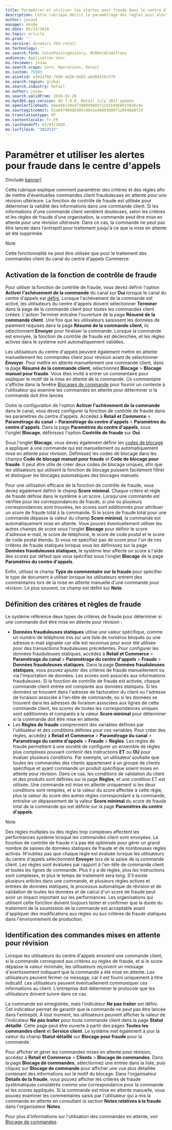 ```yaml
---
title: Paramétrer et utiliser les alertes pour fraude dans le centre d'appels
description: Cette rubrique décrit le paramétrage des règles pour alerter les représentants du service client en cas d'informations potentiellement frauduleuses lorsque des commandes sont traitées. Vous pouvez définir des codes spécifiques qui sont utilisés pour mettre en attente automatiquement ou manuellement des commandes suspectes.
author: josaw1
manager: AnnBe
ms.date: 05/14/2018
ms.topic: article
ms.prod: ''
ms.service: dynamics-365-retail
ms.technology: ''
ms.search.form: SalesPostingHistory, MCRHoldCodeTrans
audience: Application User
ms.reviewer: josaw
ms.search.scope: Core, Operations, Retail
ms.custom: 79103
ms.assetid: e342af8d-7498-4d20-8483-ab368429c578
ms.search.region: global
ms.search.industry: Retail
ms.author: josaw
ms.search.validFrom: 2016-02-28
ms.dyn365.ops.version: AX 7.0.0, Retail July 2017 update
ms.openlocfilehash: b4ee6b128e473d0999885f1cb1b4dbb015026c4e
ms.sourcegitcommit: 81a647904dd305c4be2e4b683689f128548a872d
ms.translationtype: HT
ms.contentlocale: fr-FR
ms.lasthandoff: 02/01/2020
ms.locfileid: "3022537"
---
```

# <a name="set-up-and-work-with-call-center-fraud-alerts"></a>Paramétrer et utiliser les alertes pour fraude dans le centre d'appels

[!include [banner](includes/banner.md)]

Cette rubrique explique comment paramétrer des critères et des règles afin de mettre d'éventuelles commandes client frauduleuses en attente pour une révision ultérieure. La fonction de contrôle de fraude est utilisée pour déterminer la validité des informations dans une commande client. Si les informations d'une commande client semblent douteuses, selon les critères et les règles de fraude d'une organisation, la commande peut être mise en attente pour une révision ultérieure. Dans ce cas, la commande ne peut pas être lancée dans l'entrepôt pour traitement jusqu'à ce que la mise en attente ait été supprimée.

> [!NOTE]
> Cette fonctionnalité ne peut être utilisée que pour le traitement des commandes client du canal du centre d'appels Commerce.

## <a name="turning-on-the-fraud-check-feature"></a>Activation de la fonction de contrôle de fraude

Pour utiliser la fonction de contrôle de fraude, vous devez définir l'option **Activer l'achèvement de la commande** du canal sur **Oui** lorsque le canal du centre d'appels est [défini](https://docs.microsoft.com/dynamics365/unified-operations/retail/set-up-order-processing-options). Lorsque l'achèvement de la commande est activé, les utilisateurs du centre d'appels doivent sélectionner **Terminer** dans la page de la commande client pour toutes les commandes client créées. L'action Terminer entraîne l'ouverture de la page **Résumé de la commande client**. Une fois que les utilisateurs saisissent les données de paiement requises dans la page **Résumé de la commande client**, ils sélectionnent **Envoyer** pour finaliser la commande. Lorsque la commande est envoyée, la fonction de contrôle de fraude est déclenchée, et les règles actives dans le système sont automatiquement validées.

Les utilisateurs du centre d'appels peuvent également mettre en attente manuellement les commandes client pour révision avant de sélectionner **Envoyer**. Pour mettre en attente manuellement une commande client, dans la page **Résumé de la commande client**, sélectionnez **Blocage** \> **Blocage manuel pour fraude**. Vous êtes invité à entrer un commentaire pour expliquer le motif de la mise en attente de la commande. Ce commentaire s'affiche dans la fenêtre [Blocages de commande](https://docs.microsoft.com/dynamics365/unified-operations/retail/work-with-order-holds) pour fournir un contexte à l'utilisateur qui examine les commandes en attente pour déterminer si la commande doit être lancée.

Outre la configuration de l'option **Activer l'achèvement de la commande** dans le canal, vous devez configurer la fonction de contrôle de fraude dans les paramètres du centre d'appels. Accédez à **Retail et Commerce** \> **Paramétrage du canal** \> **Paramétrage du centre d'appels** \> **Paramètres du centre d'appels**. Dans la page **Paramètres du centre d'appels**, sous l'onglet **Blocage**, définissez l'option **Contrôle de fraude** sur **Oui**.

Sous l'onglet **Blocage**, vous devez également définir les [codes de blocage](https://docs.microsoft.com/dynamics365/unified-operations/retail/work-with-order-holds) à appliquer à une commande qui est manuellement ou automatiquement mise en attente pour révision. Définissez les codes de blocage dans les champs **Code de blocage manuel pour fraude** et **Code de blocage pour fraude**. Il peut être utile de créer deux codes de blocage uniques, afin que les utilisateurs qui utilisent la fonction de blocage puissent facilement filtrer et distinguer les blocages automatiques des blocages manuels.

Pour une utilisation efficace de la fonction de contrôle de fraude, vous devez également définir le champ **Score minimal**. Chaque critère et règle de fraude définie dans le système a un score. Lorsqu'une commande est vérifiée pour les correspondances de fraude, si une ou plusieurs correspondances sont trouvées, les scores sont additionnés pour attribuer un score de fraude total à la commande. Si le score de fraude total pour une commande dépasse la valeur du champ **Score minimal**, la commande est automatiquement mise en attente. Vous pouvez éventuellement utiliser les autres champs de score sous l'onglet **Blocage** pour définir le score d'adresse e-mail, le score de téléphone, le score de code postal et le score de code postal étendu. Si vous ne spécifiez pas de score pour l'un de ces critères de fraude statiques lorsque vous les définissez sur la page **Données frauduleuses statiques**, le système leur affecte un score à l'aide des scores par défaut que vous spécifiez sous l'onglet **Blocage** de la page **Paramètres du centre d'appels**.

Enfin, utilisez le champ **Type de commentaire sur la fraude** pour spécifier le type de document à utiliser lorsque les utilisateurs entrent des commentaires lors de la mise en attente manuelle d'une commande pour révision. Le plus souvent, ce champ est défini sur **Note**.

## <a name="defining-fraud-criteria-and-rules"></a>Définition des critères et règles de fraude

Le système référence deux types de critères de fraude pour déterminer si une commande doit être mise en attente pour révision :

- **Données frauduleuses statiques** utilise une valeur spécifique, comme un numéro de téléphone mis sur une liste de numéros bloqués ou une adresse e-mail signalée car elle est reconnue pour avoir été utilisée pour des transactions frauduleuses précédentes. Pour configurer les données frauduleuses statiques, accédez à **Retail et Commerce** \> **Paramétrage du canal** \> **Paramétrage du centre d'appels** \> **Fraude** \> **Données frauduleuses statiques**. Dans la page **Données frauduleuses statiques**, vous pouvez ajouter des critères de fraude manuellement ou via l'importation de données. Les scores sont associés aux informations frauduleuses. Si la fonction de contrôle de fraude est activée, chaque commande client entrée est comparée aux données statiques. Si les données se trouvent dans l'adresse de facturation du client ou l'adresse de livraison associée à l'en-tête de commande, ou si les données se trouvent dans les adresses de livraison associées aux lignes de cette commande client, les scores de toutes les correspondances uniques sont additionnés et comparés à la valeur **Score minimal** pour déterminer si la commande doit être mise en attente.
- Les **Règles de fraude** comprennent des variables définies par l'utilisateur et des conditions définies pour ces variables. Pour créer des règles, accédez à **Retail et Commerce** \> **Paramétrage du canal** \> **Paramétrage du centre d'appels** \> **Fraude** \> **Règles**. Les règles de fraude permettent à une société de configurer un ensemble de règles plus complexes pouvant contenir des instructions **ET** ou **OU** pour évaluer plusieurs conditions. Par exemple, un utilisateur souhaite que toutes les commandes des clients appartenant à un groupe de clients spécifique et ayant commandé un produit spécifique soient mises en attente pour révision. Dans ce cas, les conditions de validation du client et des produits sont définies sur la page **Règles**, et une condition ET est utilisée. Une commande est mise en attente uniquement si les deux conditions sont remplies, et si la valeur du score affectée à cette règle, plus la valeur du score des autres règles correspondant à la commande, entraîne un dépassement de la valeur **Score minimal** du score de fraude total de la commande qui est définie sur la page **Paramètres du centre d'appels**.

> [!NOTE]
> Des règles multiples ou des règles trop complexes affectent les performances système lorsque les commandes client sont envoyées. La fonction de contrôle de fraude n'a pas été optimisée pour gérer un grand nombre de saisies de données statiques de fraude et de nombreuses règles actives. N'oubliez pas que chaque règle est évaluée lorsque les utilisateurs du centre d'appels sélectionnent **Envoyer** lors de la saisie de la commande client. Les règles sont évaluées par rapport à l'en-tête de commande client et toutes les lignes de commande. Plus il y a de règles, plus les instructions sont complexes, et plus le temps de traitement sera long. S'il existe plusieurs articles dans une commande, et plusieurs règles actives et entrées de données statiques, le processus automatique de révision et de validation de toutes les données et de calcul d'un score de fraude peut avoir un impact important sur les performances. Les organisations qui utilisent cette fonction doivent toujours tester et confirmer que la durée du traitement de la soumission de la commande est acceptable avant d'appliquer des modifications aux règles ou aux critères de fraude statiques dans l'environnement de production.

## <a name="identifying-orders-that-are-on-hold-for-fraud-review"></a>Identification des commandes mises en attente pour révision

Lorsque les utilisateurs du centre d'appels envoient une commande client, si la commande correspond aux critères ou règles de fraude, et si le score dépasse la valeur minimale, les utilisateurs reçoivent un message d'avertissement indiquant que la commande a été mise en attente. Les utilisateurs peuvent fermer ce message, car il est fourni uniquement à titre indicatif. Les utilisateurs peuvent éventuellement communiquer ces informations au client. L'entreprise doit déterminer le protocole que les utilisateurs doivent suivre dans ce cas.

La commande est enregistrée, mais l'indicateur **Ne pas traiter** est défini. Cet indicateur permet de garantir que la commande ne peut pas être lancée dans l'entrepôt. À tout moment, les utilisateurs peuvent afficher la valeur de l'indicateur **Ne pas traiter** pour toute commande client dans la page **Statut détaillé**. Cette page peut être ouverte à partir des pages **Toutes les commandes client** et **Service client**. Le système met également à jour la valeur du champ **Statut détaillé** sur **Blocage pour fraude** pour la commande.

Pour afficher et gérer les commandes mises en attente pour révision, accédez à **Retail et Commerce** \> **Clients** \> **Blocage de commandes**. Dans la page **Blocage de commandes**, sélectionnez une entrée dans la liste, puis cliquez sur **Blocage de commande** pour afficher une vue plus détaillée contenant des informations sur le motif du blocage. Dans l'organisateur **Détails de la fraude**, vous pouvez afficher les critères de fraude systématiques considérés comme une correspondance pour la commande et les scores appliqués. Si la commande est mise en attente manuelle, vous pouvez examiner les commentaires saisis par l'utilisateur qui a mis la commande en attente en consultant la section **Notes relatives à la fraude** dans l'organisateur **Notes**.

Pour plus d'informations sur l'utilisation des commandes en attente, voir [Blocage de commandes](https://docs.microsoft.com/dynamics365/unified-operations/retail/work-with-order-holds).
